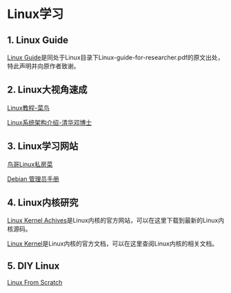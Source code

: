 # Linux学习

## 1. Linux Guide

[Linux Guide](https://github.com/NeoNeuron/Linux-guide-for-researcher)是同处于Linux目录下Linux-guide-for-researcher.pdf的原文出处，特此声明并向原作者致谢。

## 2. Linux大视角速成

[Linux教程-菜鸟](https://www.runoob.com/linux/linux-tutorial.html)

[Linux系统架构介绍-清华邓博士](https://www.bilibili.com/video/BV1X54y1p77v/?spm_id_from=333.880.my_history.page.click&vd_source=e8e8ae7f3d32e535fdddcac9bd949d54)

## 3. Linux学习网站

[鸟哥Linux私房菜](https://linux.vbird.org/)

[Debian 管理员手册](https://debian-handbook.info/browse/zh-CN/stable/)

## 4. Linux内核研究

[Linux Kernel Achives](https://www.kernel.org/)是Linux内核的官方网站，可以在这里下载到最新的Linux内核源码。

[Linux Kernel](https://www.kernel.org/doc/html/v4.12/index.html)是Linux内核的官方文档，可以在这里查阅Linux内核的相关文档。

## 5. DIY Linux

[Linux From Scratch](https://www.linuxfromscratch.org/index.html)

